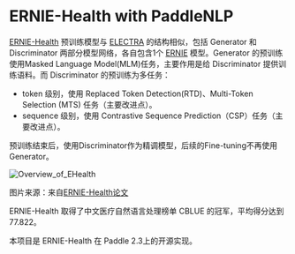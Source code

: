 # ERNIE-Health with PaddleNLP

[ERNIE-Health](https://arxiv.org/pdf/2110.07244.pdf) 预训练模型与 [ELECTRA](https://openreview.net/pdf?id=r1xMH1BtvB) 的结构相似，包括 Generator 和 Discriminator 两部分模型网络，各自包含1个 [ERNIE](https://arxiv.org/pdf/1904.09223.pdf) 模型。Generator 的预训练使用Masked Language Model(MLM)任务，主要作用是给 Discriminator 提供训练语料。而 Discriminator 的预训练为多任务：

- token 级别，使用 Replaced Token Detection(RTD)、Multi-Token Selection (MTS) 任务（主要改进点）。
- sequence 级别，使用 Contrastive Sequence Prediction（CSP）任务（主要改进点）。

预训练结束后，使用Discriminator作为精调模型，后续的Fine-tuning不再使用Generator。

![Overview_of_EHealth]()

图片来源：来自[ERNIE-Health论文](https://arxiv.org/pdf/2110.07244.pdf)

ERNIE-Health 取得了中文医疗自然语言处理榜单 CBLUE 的冠军，平均得分达到 77.822。

本项目是 ERNIE-Health 在 Paddle 2.3上的开源实现。
